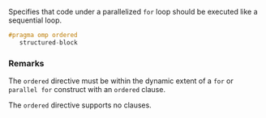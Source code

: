 Specifies that code under a parallelized `for` loop should be executed like a sequential loop.

```cpp
#pragma omp ordered
   structured-block
```

### Remarks

The `ordered` directive must be within the dynamic extent of a `for` or `parallel for` construct with an `ordered` clause.

The `ordered` directive supports no clauses.